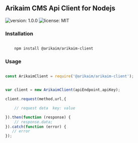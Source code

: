 ## Arikaim CMS Api Client for Nodejs
![version: 1.0.0](https://img.shields.io/github/release/arikaim/api-client-js.svg)
![license: MIT](https://img.shields.io/badge/License-MIT-blue.svg)


### Installation

```sh

    npm install @arikaim/arikaim-client

```

### Usage

```js

const ArikaimClient = require('@arikaim/arikaim-client');


var client = new ArikaimClient(apiEndpoint,apiKey);

client.request(method,url,{

    // request data  key: value

}).then(function (response) {
    // response.data;  
}).catch(function (error) {
   // error
});


```
